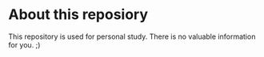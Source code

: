 # About this reposiory

This repository is used for personal study.
There is no valuable information for you. ;)
